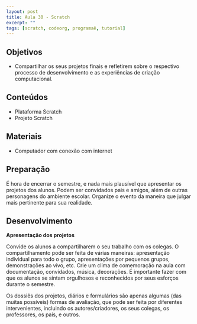```yaml
---
layout: post
title: Aula 30 - Scratch
excerpt: ""
tags: [scratch, codeorg, programaê, tutorial]
---
```


## Objetivos

- Compartilhar os seus projetos finais e refletirem sobre o respectivo processo de desenvolvimento e as experiências de criação computacional.

## Conteúdos

- Plataforma Scratch
- Projeto Scratch

## Materiais

- Computador com conexão com internet


## Preparação

É hora de encerrar o semestre, e nada mais plausível que apresentar os projetos dos alunos. Podem ser convidados pais e amigos, além de outras personagens do ambiente escolar. Organize o evento da maneira que julgar mais pertinente para sua realidade.


## Desenvolvimento


**Apresentação dos projetos**

Convide os alunos a compartilharem o seu trabalho com os colegas. O compartilhamento pode ser feita de várias maneiras: apresentação individual para todo o grupo, apresentações por pequenos grupos, demonstrações ao vivo, etc.
Crie um clima de comemoração na aula com documentação, convidados, música, decorações. É importante fazer com que os alunos se sintam orgulhosos e reconhecidos por seus esforços durante o semestre.

Os dossiês dos projetos, diários e formulários são apenas algumas (das muitas possíveis) formas de avaliação, que pode ser feita por diferentes intervenientes, incluindo os autores/criadores, os seus colegas, os professores, os pais, e outros.
